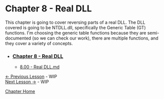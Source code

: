 # Chapter 8 - Real DLL
This chapter is going to cover reversing parts of a real DLL. The DLL covered is going to be NTDLL.dll, specifically the Generic Table (GT) functions. I'm choosing the generic table functions because they are semi-documented (so we can check our work), there are multiple functions, and they cover a variety of concepts.

* ### [Chapter 8 - Real DLL](8.00%20RealDLL.md)
    * [8.00 - Real DLL.md](8.00%20RealDLL.md)

[<- Previous Lesson]() - WIP  
[Next Lesson ->]() - WIP  

[Chapter Home](8.00%20RealDLL.md)  
